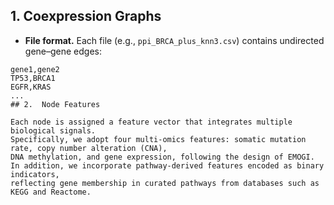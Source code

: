 ## 1. Coexpression Graphs

- **File format.** Each file (e.g., `ppi_BRCA_plus_knn3.csv`) contains undirected gene–gene edges:

```csv
gene1,gene2
TP53,BRCA1
EGFR,KRAS
...
## 2.  Node Features

Each node is assigned a feature vector that integrates multiple biological signals.
Specifically, we adopt four multi-omics features: somatic mutation rate, copy number alteration (CNA),
DNA methylation, and gene expression, following the design of EMOGI.
In addition, we incorporate pathway-derived features encoded as binary indicators,
reflecting gene membership in curated pathways from databases such as KEGG and Reactome.
